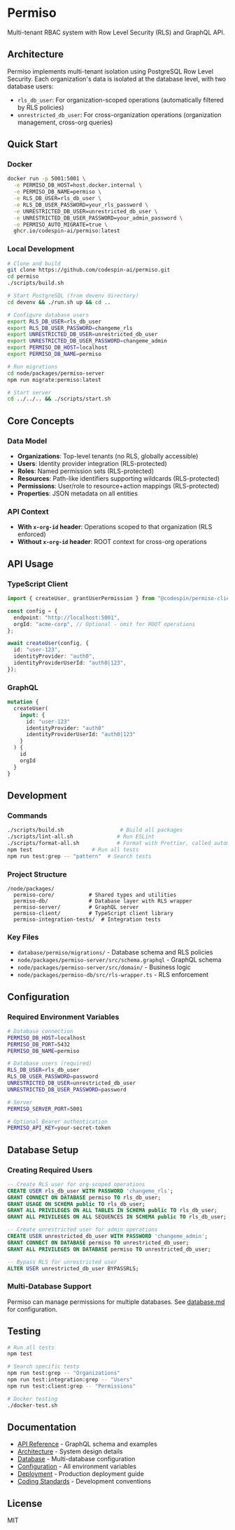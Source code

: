 # Permiso

Multi-tenant RBAC system with Row Level Security (RLS) and GraphQL API.

## Architecture

Permiso implements multi-tenant isolation using PostgreSQL Row Level Security. Each organization's data is isolated at the database level, with two database users:

- `rls_db_user`: For organization-scoped operations (automatically filtered by RLS policies)
- `unrestricted_db_user`: For cross-organization operations (organization management, cross-org queries)

## Quick Start

### Docker

```bash
docker run -p 5001:5001 \
  -e PERMISO_DB_HOST=host.docker.internal \
  -e PERMISO_DB_NAME=permiso \
  -e RLS_DB_USER=rls_db_user \
  -e RLS_DB_USER_PASSWORD=your_rls_password \
  -e UNRESTRICTED_DB_USER=unrestricted_db_user \
  -e UNRESTRICTED_DB_USER_PASSWORD=your_admin_password \
  -e PERMISO_AUTO_MIGRATE=true \
  ghcr.io/codespin-ai/permiso:latest
```

### Local Development

```bash
# Clone and build
git clone https://github.com/codespin-ai/permiso.git
cd permiso
./scripts/build.sh

# Start PostgreSQL (from devenv directory)
cd devenv && ./run.sh up && cd ..

# Configure database users
export RLS_DB_USER=rls_db_user
export RLS_DB_USER_PASSWORD=changeme_rls
export UNRESTRICTED_DB_USER=unrestricted_db_user
export UNRESTRICTED_DB_USER_PASSWORD=changeme_admin
export PERMISO_DB_HOST=localhost
export PERMISO_DB_NAME=permiso

# Run migrations
cd node/packages/permiso-server
npm run migrate:permiso:latest

# Start server
cd ../../.. && ./scripts/start.sh
```

## Core Concepts

### Data Model

- **Organizations**: Top-level tenants (no RLS, globally accessible)
- **Users**: Identity provider integration (RLS-protected)
- **Roles**: Named permission sets (RLS-protected)
- **Resources**: Path-like identifiers supporting wildcards (RLS-protected)
- **Permissions**: User/role to resource+action mappings (RLS-protected)
- **Properties**: JSON metadata on all entities

### API Context

- **With `x-org-id` header**: Operations scoped to that organization (RLS enforced)
- **Without `x-org-id` header**: ROOT context for cross-org operations

## API Usage

### TypeScript Client

```typescript
import { createUser, grantUserPermission } from "@codespin/permiso-client";

const config = {
  endpoint: "http://localhost:5001",
  orgId: "acme-corp", // Optional - omit for ROOT operations
};

await createUser(config, {
  id: "user-123",
  identityProvider: "auth0",
  identityProviderUserId: "auth0|123",
});
```

### GraphQL

```graphql
mutation {
  createUser(
    input: {
      id: "user-123"
      identityProvider: "auth0"
      identityProviderUserId: "auth0|123"
    }
  ) {
    id
    orgId
  }
}
```

## Development

### Commands

```bash
./scripts/build.sh                  # Build all packages
./scripts/lint-all.sh              # Run ESLint
./scripts/format-all.sh            # Format with Prettier, called automatically during build
npm test                   # Run all tests
npm run test:grep -- "pattern"  # Search tests
```

### Project Structure

```
/node/packages/
  permiso-core/           # Shared types and utilities
  permiso-db/             # Database layer with RLS wrapper
  permiso-server/         # GraphQL server
  permiso-client/         # TypeScript client library
  permiso-integration-tests/  # Integration tests
```

### Key Files

- `database/permiso/migrations/` - Database schema and RLS policies
- `node/packages/permiso-server/src/schema.graphql` - GraphQL schema
- `node/packages/permiso-server/src/domain/` - Business logic
- `node/packages/permiso-db/src/rls-wrapper.ts` - RLS enforcement

## Configuration

### Required Environment Variables

```bash
# Database connection
PERMISO_DB_HOST=localhost
PERMISO_DB_PORT=5432
PERMISO_DB_NAME=permiso

# Database users (required)
RLS_DB_USER=rls_db_user
RLS_DB_USER_PASSWORD=password
UNRESTRICTED_DB_USER=unrestricted_db_user
UNRESTRICTED_DB_USER_PASSWORD=password

# Server
PERMISO_SERVER_PORT=5001

# Optional Bearer authentication
PERMISO_API_KEY=your-secret-token
```

## Database Setup

### Creating Required Users

```sql
-- Create RLS user for org-scoped operations
CREATE USER rls_db_user WITH PASSWORD 'changeme_rls';
GRANT CONNECT ON DATABASE permiso TO rls_db_user;
GRANT USAGE ON SCHEMA public TO rls_db_user;
GRANT ALL PRIVILEGES ON ALL TABLES IN SCHEMA public TO rls_db_user;
GRANT ALL PRIVILEGES ON ALL SEQUENCES IN SCHEMA public TO rls_db_user;

-- Create unrestricted user for admin operations
CREATE USER unrestricted_db_user WITH PASSWORD 'changeme_admin';
GRANT CONNECT ON DATABASE permiso TO unrestricted_db_user;
GRANT ALL PRIVILEGES ON DATABASE permiso TO unrestricted_db_user;

-- Bypass RLS for unrestricted user
ALTER USER unrestricted_db_user BYPASSRLS;
```

### Multi-Database Support

Permiso can manage permissions for multiple databases. See [database.md](docs/database.md) for configuration.

## Testing

```bash
# Run all tests
npm test

# Search specific tests
npm run test:grep -- "Organizations"
npm run test:integration:grep -- "Users"
npm run test:client:grep -- "Permissions"

# Docker testing
./docker-test.sh
```

## Documentation

- [API Reference](docs/api.md) - GraphQL schema and examples
- [Architecture](docs/architecture.md) - System design details
- [Database](docs/database.md) - Multi-database configuration
- [Configuration](docs/configuration.md) - All environment variables
- [Deployment](docs/deployment.md) - Production deployment guide
- [Coding Standards](CODING-STANDARDS.md) - Development conventions

## License

MIT
